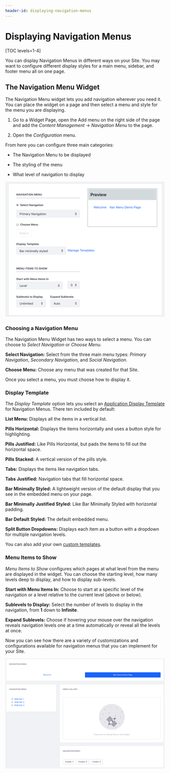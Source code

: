 ```yaml
---
header-id: displaying-navigation-menus
---
```


# Displaying Navigation Menus

[TOC levels=1-4]

You can display Navigation Menus in different ways on your Site. You may want
to configure different display styles for a main menu, sidebar, and footer menu
all on one page.

## The Navigation Menu Widget

The Navigation Menu widget lets you add navigation wherever you need it. You
can place the widget on a page and then select a menu and style for the menu
you are displaying.

1.  Go to a Widget Page, open the Add menu on the right side of the page and 
    add the *Content Management* &rarr; *Navigation Menu* to the page.

2.  Open the *Configuration* menu.

From here you can configure three main categories: 

-  The Navigation Menu to be displayed

-  The styling of the menu

-  What level of navigation to display

![Figure 1: Configuring the Navigation Menu Widget.](../../../../images/nav-widget-configuration.png)

### Choosing a Navigation Menu

The Navigation Menu Widget has two ways to select a menu. You can choose to 
*Select Navigation* or *Choose Menu*.

**Select Navigation:** Select from the three main menu types: *Primary
Navigation*, *Secondary Navigation*, and *Social Navigation*.

**Choose Menu:** Choose any menu that was created for that Site.

Once you select a menu, you must choose how to display it.

### Display Template

The *Display Template* option lets you select an 
[Application Display Template](/docs/7-2/user/-/knowledge_base/u/application-display-templates)
for Navigation Menus. There ten included by default:

**List Menu:** Displays all the items in a vertical list.

**Pills Horizontal:** Displays the items horizontally and uses a button style
for highlighting.

**Pills Justified:** Like Pills Horizontal, but pads the items to fill out the
horizontal space.

**Pills Stacked:** A vertical version of the pills style.

**Tabs:** Displays the items like navigation tabs.

**Tabs Justified:** Navigation tabs that fill horizontal space.

**Bar Minimally Styled:** A lightweight version of the default display that you
see in the embedded menu on your page.

**Bar Minimally Justified Styled:** Like Bar Minimally Styled with horizontal
padding.

**Bar Default Styled:** The default embedded menu.

**Split Button Dropdowns:** Displays each item as a button with a dropdown 
for multiple navigation levels.

You can also add your own 
[custom templates](/docs/7-2/tutorials/-/knowledge_base/t/application-display-templates).

### Menu Items to Show

*Menu Items to Show* configures which pages at what level from the menu are
displayed in the widget. You can choose the starting level, how many levels deep
to display, and how to display sub-levels.

**Start with Menu Items In:** Choose to start at a specific level of the
navigation or a level relative to the current level (above or below).

**Sublevels to Display:** Select the number of levels to display in the
navigation, from **1** down to **Infinite**.

**Expand Sublevels:** Choose if hovering your mouse over the navigation reveals
navigation levels one at a time automatically or reveal all the levels at
once.
 
Now you can see how there are a variety of customizations and configurations
available for navigation menus that you can implement for your Site.

![Figure 2: Navigation menus give you many ways to help users navigate your Site.](../../../../images/navigation-menu-examples.png)
